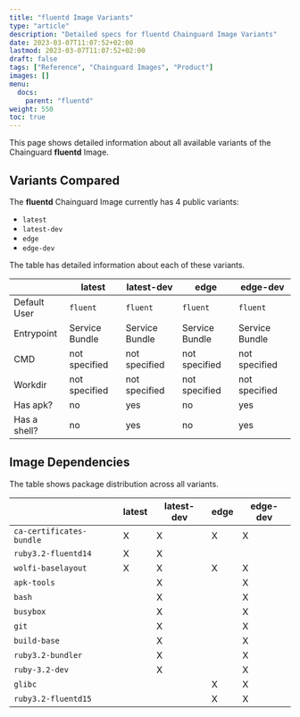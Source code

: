 ```yaml
---
title: "fluentd Image Variants"
type: "article"
description: "Detailed specs for fluentd Chainguard Image Variants"
date: 2023-03-07T11:07:52+02:00
lastmod: 2023-03-07T11:07:52+02:00
draft: false
tags: ["Reference", "Chainguard Images", "Product"]
images: []
menu:
  docs:
    parent: "fluentd"
weight: 550
toc: true
---
```


This page shows detailed information about all available variants of the Chainguard **fluentd** Image.

## Variants Compared
The **fluentd** Chainguard Image currently has 4 public variants: 

- `latest`
- `latest-dev`
- `edge`
- `edge-dev`

The table has detailed information about each of these variants.

|              | latest         | latest-dev     | edge           | edge-dev       |
|--------------|----------------|----------------|----------------|----------------|
| Default User | `fluent`       | `fluent`       | `fluent`       | `fluent`       |
| Entrypoint   | Service Bundle | Service Bundle | Service Bundle | Service Bundle |
| CMD          | not specified  | not specified  | not specified  | not specified  |
| Workdir      | not specified  | not specified  | not specified  | not specified  |
| Has apk?     | no             | yes            | no             | yes            |
| Has a shell? | no             | yes            | no             | yes            |

## Image Dependencies
The table shows package distribution across all variants.

|                          | latest | latest-dev | edge | edge-dev |
|--------------------------|--------|------------|------|----------|
| `ca-certificates-bundle` | X      | X          | X    | X        |
| `ruby3.2-fluentd14`      | X      | X          |      |          |
| `wolfi-baselayout`       | X      | X          | X    | X        |
| `apk-tools`              |        | X          |      | X        |
| `bash`                   |        | X          |      | X        |
| `busybox`                |        | X          |      | X        |
| `git`                    |        | X          |      | X        |
| `build-base`             |        | X          |      | X        |
| `ruby3.2-bundler`        |        | X          |      | X        |
| `ruby-3.2-dev`           |        | X          |      | X        |
| `glibc`                  |        |            | X    | X        |
| `ruby3.2-fluentd15`      |        |            | X    | X        |

